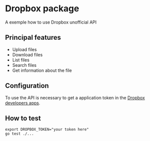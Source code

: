 # Dropbox package

A exemple how to use Dropbox unofficial API

## Principal features

- Upload files
- Download files
- List files
- Search files
- Get information about the file

## Configuration

To use the API is necessary to get a application token in the [Dropbox developers apps](https://www.dropbox.com/developers/apps).

## How to test

```console
export DROPBOX_TOKEN="your token here"
go test ./...
```

